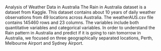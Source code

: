Analysis of Weather Data in Australia
The Rain in Australia dataset is a dataset from Kaggle. This dataset contains about 10 years of daily weather observations from 49 locations across Australia. The weatherAUS.csv file contains 145460 rows and 23 columns. The variables include both quantitative variables and categorical variables. In order to understand the Rain pattern in Australia and predict if it is going to rain tomorrow in Australia, we focused on three geographically separated locations, Perth, Melbourne Airport and Sydney Airport.
